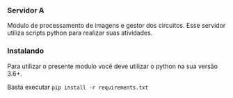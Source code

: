 ### Servidor A

Módulo de processamento de imagens e gestor dos circuitos. Esse servidor utiliza scripts python para realizar suas atividades.

### Instalando

Para utilizar o presente modulo você deve utilizar o python na sua versão 3.6+.

Basta executar ` pip install -r requirements.txt `
